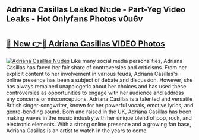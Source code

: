 ## Adriana Casillas Le𝚊ked N𝚞de - Part-Yeg Video Le𝚊ks - Hot Onlyf𝚊ns Photos v0u6v

# <h2><a href="http://ab51454.deff.icu/?id=Adriana+Casillas">🔗 New 👉🔴 Adriana Casillas VIDEO Photos</a></h2>

[![Adriana Casillas N𝚞des](https://i.imgur.com/rIISA9y.gif)](http://ab51454.deff.icu/?id=Adriana+Casillas)
Like many social media personalities, Adriana Casillas has faced her fair share of controversies and criticisms. From her explicit content to her involvement in various feuds, Adriana Casillas's online presence has been a subject of debate and discussion. However, she has always remained unapologetic about her choices and has used these controversies as opportunities to engage with her audience and address any concerns or misconceptions. Adriana Casillas is a talented and versatile British singer-songwriter, known for her powerful vocals, emotive lyrics, and genre-bending sound. Born and raised in the UK, Adriana Casillas has been making waves in the music industry with her unique blend of pop, rock, and electronic elements. With a strong online presence and a growing fan base, Adriana Casillas is an artist to watch in the years to come.
